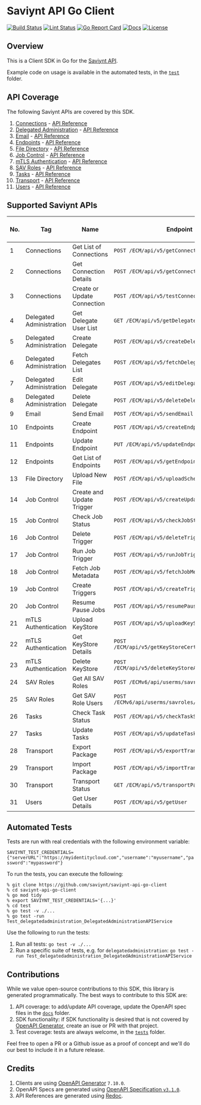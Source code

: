 # Saviynt API Go Client

[![Build Status][build-status-svg]][build-status-url]
[![Lint Status][lint-status-svg]][lint-status-url]
[![Go Report Card][goreport-svg]][goreport-url]
[![Docs][docs-godoc-svg]][docs-godoc-url]
[![License][license-svg]][license-url]

 [build-status-svg]: https://github.com/saviynt/saviynt-api-go-client/actions/workflows/test.yaml/badge.svg?branch=main
 [build-status-url]: https://github.com/saviynt/saviynt-api-go-client/actions/workflows/test.yaml
 [lint-status-svg]: https://github.com/saviynt/saviynt-api-go-client/actions/workflows/lint.yaml/badge.svg?branch=main
 [lint-status-url]: https://github.com/saviynt/saviynt-api-go-client/actions/workflows/lint.yaml
 [goreport-svg]: https://goreportcard.com/badge/github.com/saviynt/saviynt-api-go-client
 [goreport-url]: https://goreportcard.com/report/github.com/saviynt/saviynt-api-go-client
 [docs-godoc-svg]: https://pkg.go.dev/badge/github.com/saviynt/saviynt-api-go-client
 [docs-godoc-url]: https://pkg.go.dev/github.com/saviynt/saviynt-api-go-client
 [license-svg]: https://img.shields.io/badge/license-MIT-blue.svg
 [license-url]: https://github.com/saviynt/saviynt-api-go-client/blob/master/LICENSE

## Overview

This is a Client SDK in Go for the [Saviynt API](https://saviynt.com/api-reference).

Example code on usage is available in the automated tests, in the [`test`](test) folder.

## API Coverage

The following Saviynt APIs are covered by this SDK.

1. [Connections](https://pkg.go.dev/github.com/saviynt/saviynt-api-go-client/connections) - [API Reference](https://saviynt.github.io/saviynt-api-go-client/api_saviynt.html#tag/Connections)
1. [Delegated Administration](https://pkg.go.dev/github.com/saviynt/saviynt-api-go-client/delegatedadministration) - [API Reference](https://saviynt.github.io/saviynt-api-go-client/api_saviynt.html#tag/Delegated-Administration)
1. [Email](https://pkg.go.dev/github.com/saviynt/saviynt-api-go-client/email) - [API Reference](https://saviynt.github.io/saviynt-api-go-client/api_saviynt.html#tag/Email)
1. [Endpoints](https://pkg.go.dev/github.com/saviynt/saviynt-api-go-client/endpoints) - [API Reference](https://saviynt.github.io/saviynt-api-go-client/api_saviynt.html#tag/Endpoints)
1. [File Directory](https://pkg.go.dev/github.com/saviynt/saviynt-api-go-client/filedirectory) - [API Reference](https://saviynt.github.io/saviynt-api-go-client/api_saviynt.html#tag/File-Directory)
1. [Job Control](https://pkg.go.dev/github.com/saviynt/saviynt-api-go-client/jobcontrol) - [API Reference](https://saviynt.github.io/saviynt-api-go-client/api_saviynt.html#tag/Job-Control)
1. [mTLS Authentication](https://pkg.go.dev/github.com/saviynt/saviynt-api-go-client/mtlsauthentication) - [API Reference](https://saviynt.github.io/saviynt-api-go-client/api_saviynt.html#tag/mTLS-Authentication)
1. [SAV Roles](https://pkg.go.dev/github.com/saviynt/saviynt-api-go-client/savroles) - [API Reference](https://saviynt.github.io/saviynt-api-go-client/api_saviynt.html#tag/SAV-Roles)
1. [Tasks](https://pkg.go.dev/github.com/saviynt/saviynt-api-go-client/tasks) - [API Reference](https://saviynt.github.io/saviynt-api-go-client/api_saviynt.html#tag/Tasks)
1. [Transport](https://pkg.go.dev/github.com/saviynt/saviynt-api-go-client/transport) - [API Reference](https://saviynt.github.io/saviynt-api-go-client/api_saviynt.html#tag/Transport)
1. [Users](https://pkg.go.dev/github.com/saviynt/saviynt-api-go-client/users) - [API Reference](https://saviynt.github.io/saviynt-api-go-client/api_saviynt.html#tag/Users) 

## Supported Saviynt APIs

| No. | Tag | Name | Endpoint | In Spec | In SDK | SDK Test: Manual | SDK Test: Automated |
| - | - | - | - | - | - | - | - |
| 1 | Connections | Get List of Connections | `POST /ECM/api/v5/getConnections` | :white_check_mark: | :white_check_mark: | :white_check_mark: | :white_check_mark: |
| 2 | Connections | Get Connection Details | `POST /ECM/api/v5/getConnectionDetails` | :white_check_mark: | :white_check_mark: | :white_check_mark: | :white_check_mark: |
| 3 | Connections | Create or Update Connection | `POST /ECM/api/v5/testConnection` | :white_check_mark: | :white_check_mark: | :white_check_mark: | :white_check_mark: |
| 4 | Delegated Administration | Get Delegate User List | `GET /ECM/api/v5/getDelegateUserList` | :white_check_mark: | :white_check_mark: | :white_check_mark: | :white_check_mark: |
| 5 | Delegated Administration | Create Delegate | `POST /ECM/api/v5/createDelegate` | :white_check_mark: | :white_check_mark: | :white_check_mark: | :white_check_mark: |
| 6 | Delegated Administration | Fetch Delegates List | `POST /ECM/api/v5/fetchDelegatesList` | :white_check_mark: | :white_check_mark: | :white_check_mark: | :white_check_mark: |
| 7 | Delegated Administration | Edit Delegate | `POST /ECM/api/v5/editDelegate` | :white_check_mark: | :white_check_mark: | :white_check_mark: | :white_check_mark: |
| 8 | Delegated Administration | Delete Delegate | `POST /ECM/api/v5/deleteDelegate` | :white_check_mark: | :white_check_mark: | :white_check_mark: | :white_check_mark: |
| 9 | Email | Send Email | `POST /ECM/api/v5/sendEmail` | :white_check_mark: | :white_check_mark: | :white_check_mark: | :white_check_mark: |
| 10 | Endpoints | Create Endpoint | `POST /ECM/api/v5/createEndpoint` | :white_check_mark: | :white_check_mark: | :white_check_mark: | :white_check_mark: |
| 11 | Endpoints | Update Endpoint | `PUT /ECM/api/v5/updateEndpoint` | :white_check_mark: | :white_check_mark: | :white_check_mark: | :white_check_mark: |
| 12 | Endpoints | Get List of Endpoints | `POST /ECM/api/v5/getEndpoints` | :white_check_mark: | :white_check_mark: | :white_check_mark: | :white_check_mark: |
| 13 | File Directory | Upload New File | `POST /ECM/api/v5/uploadSchemaFile` | :white_check_mark: | :white_check_mark: | :white_check_mark: | :white_check_mark: |
| 14 | Job Control | Create and Update Trigger | `POST /ECM/api/v5/createUpdateTrigger` | :white_check_mark: | :white_check_mark: | :x: | :x: |
| 15 | Job Control | Check Job Status | `POST /ECM/api/v5/checkJobStatus` | :white_check_mark: | :white_check_mark: | :white_check_mark: | :x: |
| 16 | Job Control | Delete Trigger | `POST /ECM/api/v5/deleteTrigger` | :white_check_mark: | :white_check_mark: | :x: | :x: |
| 17 | Job Control | Run Job Trigger | `POST /ECM/api/v5/runJobTrigger` | :white_check_mark: | :white_check_mark: | :x: | :x: |
| 18 | Job Control | Fetch Job Metadata | `POST /ECM/api/v5/fetchJobMetadata` | :white_check_mark: | :white_check_mark: | :white_check_mark: | :x: |
| 19 | Job Control | Create Triggers | `POST /ECM/api/v5/createTriggers` | :white_check_mark: | :white_check_mark: | :x: | :x: |
| 20 | Job Control | Resume Pause Jobs | `POST /ECM/api/v5/resumePauseJobs` | :white_check_mark: | :white_check_mark: | :white_check_mark: | :x: |
| 21 | mTLS Authentication | Upload KeyStore | `POST /ECM/api/v5/uploadKeyStore` | :white_check_mark: | :white_check_mark: | :white_check_mark: | :white_check_mark: |
| 22 | mTLS Authentication | Get KeyStore Details | `POST /ECM/api/v5/getKeyStoreCertificateDetails` | :white_check_mark: | :white_check_mark: | :white_check_mark: | :white_check_mark: |
| 23 | mTLS Authentication | Delete KeyStore | `POST /ECM/api/v5/deleteKeyStoreAlias/{alias}` | :white_check_mark: | :white_check_mark: | :white_check_mark: | :white_check_mark: |
| 24 | SAV Roles | Get All SAV Roles | `POST /ECMv6/api/userms/savroles` | :white_check_mark: | :white_check_mark: | :white_check_mark: | :white_check_mark: |
| 25 | SAV Roles | Get SAV Role Users | `POST /ECMv6/api/userms/savroles/{roleName}/users` | :white_check_mark: | :white_check_mark: | :white_check_mark: | :white_check_mark: |
| 26 | Tasks | Check Task Status | `POST /ECM/api/v5/checkTaskStatus` | :white_check_mark: | :white_check_mark: | :white_check_mark: | :x: |
| 27 | Tasks | Update Tasks | `POST /ECM/api/v5/updateTasks` | :white_check_mark: | :white_check_mark: | :white_check_mark: | :x: |
| 28 | Transport | Export Package | `POST /ECM/api/v5/exportTransportPackage` | :white_check_mark: | :white_check_mark: | :white_check_mark: | :white_check_mark: |
| 29 | Transport | Import Package | `POST /ECM/api/v5/importTransportPackage` | :white_check_mark: | :white_check_mark: | :white_check_mark: | :white_check_mark: |
| 30 | Transport | Transport Status | `GET /ECM/api/v5/transportPackageStatus` | :white_check_mark: | :white_check_mark: | :white_check_mark: | :white_check_mark: |
| 31 | Users | Get User Details | `POST /ECM/api/v5/getUser` | :white_check_mark: | :white_check_mark: | :white_check_mark: | :white_check_mark: |

## Automated Tests

Tests are run with real credentials with the following environment variable:

`SAVIYNT_TEST_CREDENTIALS={"serverURL":"https://myidentitycloud.com","username":"myusername","password":"mypassword"}`

To run the tests, you can execute the following:

```
% git clone https://github.com/saviynt/saviynt-api-go-client
% cd saviynt-api-go-client
% go mod tidy
% export SAVIYNT_TEST_CREDENTIALS='{...}'
% cd test
% go test -v ./...
% go test -run Test_delegatedadministration_DelegatedAdministrationAPIService
```

Use the following to run the tests:

1. Run all tests: `go test -v ./...`
2. Run a specific suite of tests, e.g. for `delegatedadministration`: `go test -run Test_delegatedadministration_DelegatedAdministrationAPIService`

## Contributions

While we value open-source contributions to this SDK, this library is generated programmatically. The best ways to contribute to this SDK are:

1. API coverage: to add/update API coverage, update the OpenAPI spec files in the [`docs`](docs) folder.
2. SDK functionality: if SDK functionality is desired that is not covered by [OpenAPI Generator](https://github.com/OpenAPITools/openapi-generator), create an isue or PR with that project.
3. Test coverage: tests are always welcome, in the [`tests`](tests) folder.

Feel free to open a PR or a Github issue as a proof of concept and we'll do our best to include it in a future release.

## Credits

1. Clients are using [OpenAPI Generator](https://github.com/OpenAPITools/openapi-generator) `7.10.0`.
1. OpenAPI Specs are generated using [OpenAPI Specification `v3.1.0`](https://spec.openapis.org/oas/v3.1.0.html).
1. API References are generated using [Redoc](https://github.com/Redocly/redoc).